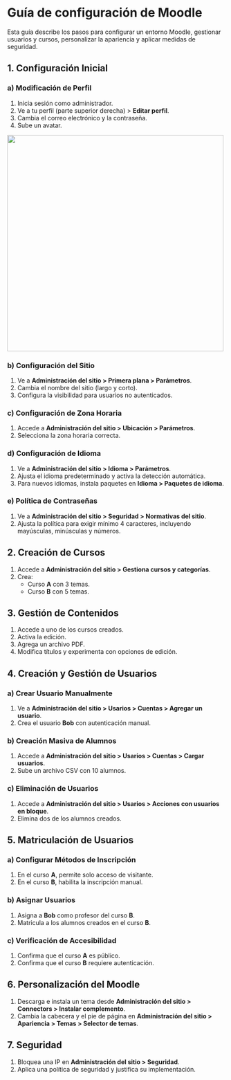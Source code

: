 # Guía de configuración de Moodle

Esta guía describe los pasos para configurar un entorno Moodle, gestionar usuarios y cursos, personalizar la apariencia y aplicar medidas de seguridad.

## 1. Configuración Inicial
### a) Modificación de Perfil
1. Inicia sesión como administrador.
2. Ve a tu perfil (parte superior derecha) > **Editar perfil**.
3. Cambia el correo electrónico y la contraseña.
4. Sube un avatar.

<img src="1a.jpg" width="500" height="500">

### b) Configuración del Sitio
1. Ve a **Administración del sitio > Primera plana > Parámetros**.
2. Cambia el nombre del sitio (largo y corto).
3. Configura la visibilidad para usuarios no autenticados.

### c) Configuración de Zona Horaria
1. Accede a **Administración del sitio > Ubicación > Parámetros**.
2. Selecciona la zona horaria correcta.

### d) Configuración de Idioma
1. Ve a **Administración del sitio > Idioma > Parámetros**.
2. Ajusta el idioma predeterminado y activa la detección automática.
3. Para nuevos idiomas, instala paquetes en **Idioma > Paquetes de idioma**.

### e) Política de Contraseñas
1. Ve a **Administración del sitio > Seguridad > Normativas del sitio**.
2. Ajusta la política para exigir mínimo 4 caracteres, incluyendo mayúsculas, minúsculas y números.

## 2. Creación de Cursos
1. Accede a **Administración del sitio > Gestiona cursos y categorías**.
2. Crea:
   - Curso **A** con 3 temas.
   - Curso **B** con 5 temas.

## 3. Gestión de Contenidos
1. Accede a uno de los cursos creados.
2. Activa la edición.
3. Agrega un archivo PDF.
4. Modifica títulos y experimenta con opciones de edición.

## 4. Creación y Gestión de Usuarios
### a) Crear Usuario Manualmente
1. Ve a **Administración del sitio > Usarios > Cuentas > Agregar un usuario**.
2. Crea el usuario **Bob** con autenticación manual.

### b) Creación Masiva de Alumnos
1. Accede a **Administración del sitio > Usarios > Cuentas > Cargar usuarios**.
2. Sube un archivo CSV con 10 alumnos.

### c) Eliminación de Usuarios
1. Accede a **Administración del sitio > Usarios > Acciones con usuarios en bloque**.
2. Elimina dos de los alumnos creados.

## 5. Matriculación de Usuarios
### a) Configurar Métodos de Inscripción
1. En el curso **A**, permite solo acceso de visitante.
2. En el curso **B**, habilita la inscripción manual.

### b) Asignar Usuarios
1. Asigna a **Bob** como profesor del curso **B**.
2. Matricula a los alumnos creados en el curso **B**.

### c) Verificación de Accesibilidad
1. Confirma que el curso **A** es público.
2. Confirma que el curso **B** requiere autenticación.

## 6. Personalización del Moodle
1. Descarga e instala un tema desde **Administración del sitio > Connectors > Instalar complemento**.
2. Cambia la cabecera y el pie de página en **Administración del sitio > Apariencia > Temas > Selector de temas**.

## 7. Seguridad
1. Bloquea una IP en **Administración del sitio > Seguridad**.
2. Aplica una política de seguridad y justifica su implementación.
